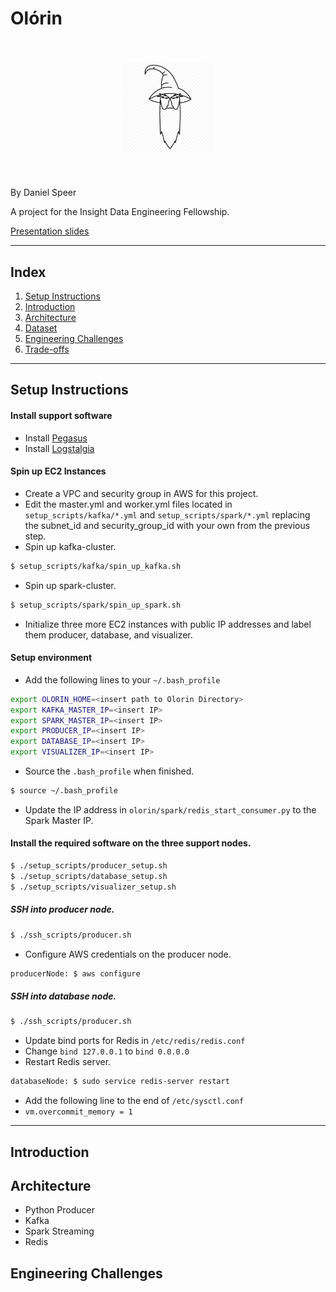 # Olórin

<div style="text-align:center; margin: 50px 0"><img src ="/images/olorin_logo.png" height="150"/></div>

By Daniel Speer

A project for the Insight Data Engineering Fellowship.

[Presentation slides](http://bit.ly/2Xh1gkm)

<hr/>

## Index
1. [Setup Instructions](README.md##setup-instructions)
2. [Introduction](README.md##introduction)
3. [Architecture](README.md##architecture)
4. [Dataset](README.md##dataset)
5. [Engineering Challenges](README.md##engineering-challenges)
6. [Trade-offs](README.md##trade-offs)

<hr/>

## Setup Instructions

#### Install support software

* Install [Pegasus](https://github.com/InsightDataScience/pegasus)
* Install [Logstalgia](https://logstalgia.io/#)

#### Spin up EC2 Instances

* Create a VPC and security group in AWS for this project.
* Edit the master.yml and worker.yml files located in `setup_scripts/kafka/*.yml` and `setup_scripts/spark/*.yml` replacing the subnet_id and security_group_id with your own from the previous step.
* Spin up kafka-cluster.
```bash
$ setup_scripts/kafka/spin_up_kafka.sh
```
* Spin up spark-cluster.
```bash
$ setup_scripts/spark/spin_up_spark.sh
```
* Initialize three more EC2 instances with public IP addresses and label them producer, database, and visualizer.

#### Setup environment

* Add the following lines to your `~/.bash_profile`
```bash
export OLORIN_HOME=<insert path to Olorin Directory>
export KAFKA_MASTER_IP=<insert IP>
export SPARK_MASTER_IP=<insert IP>
export PRODUCER_IP=<insert IP>
export DATABASE_IP=<insert IP>
export VISUALIZER_IP=<insert IP>
```
* Source the `.bash_profile` when finished.
```bash
$ source ~/.bash_profile
```
* Update the IP address in `olorin/spark/redis_start_consumer.py` to the Spark Master IP.
#### Install the required software on the three support nodes.
```bash
$ ./setup_scripts/producer_setup.sh
$ ./setup_scripts/database_setup.sh
$ ./setup_scripts/visualizer_setup.sh
```
##### SSH into producer node.
```bash
$ ./ssh_scripts/producer.sh
```
* Configure AWS credentials on the producer node.
```bash
producerNode: $ aws configure
```
##### SSH into database node.
```bash
$ ./ssh_scripts/producer.sh
```
* Update bind ports for Redis in `/etc/redis/redis.conf`
 * Change `bind 127.0.0.1` to `bind 0.0.0.0`
* Restart Redis server.
```bash
databaseNode: $ sudo service redis-server restart
```
* Add the following line to the end of `/etc/sysctl.conf`
 * `vm.overcommit_memory = 1`
 
<hr/>

## Introduction

## Architecture

* Python Producer
* Kafka
* Spark Streaming
* Redis

## Engineering Challenges


